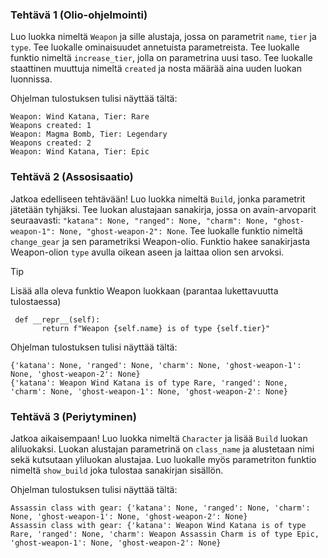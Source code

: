 ### Tehtävä 1 (Olio-ohjelmointi)
Luo luokka nimeltä `Weapon` ja sille alustaja, jossa on parametrit `name`, `tier` ja `type`.
Tee luokalle ominaisuudet annetuista parametreista. Tee luokalle funktio nimeltä `increase_tier`, jolla on parametrina uusi taso.
Tee luokalle staattinen muuttuja nimeltä `created` ja nosta määrää aina uuden luokan luonnissa.

Ohjelman tulostuksen tulisi näyttää tältä:
```
Weapon: Wind Katana, Tier: Rare
Weapons created: 1
Weapon: Magma Bomb, Tier: Legendary
Weapons created: 2
Weapon: Wind Katana, Tier: Epic
```
### Tehtävä 2 (Assosisaatio)

Jatkoa edelliseen tehtävään! Luo luokka nimeltä `Build`, jonka parametrit jätetään tyhjäksi. Tee luokan alustajaan sanakirja, jossa on avain-arvoparit
seuraavasti: `"katana": None, "ranged": None, "charm": None, "ghost-weapon-1": None, "ghost-weapon-2": None`. Tee luokalle funktio nimeltä `change_gear` ja sen parametriksi Weapon-olio. Funktio hakee sanakirjasta Weapon-olion `type` avulla oikean aseen ja laittaa olion sen arvoksi. 

> [!TIP]
> Lisää alla oleva funktio Weapon luokkaan (parantaa lukettavuutta tulostaessa)
> ```
>  def __repr__(self):
>        return f"Weapon {self.name} is of type {self.tier}"
> ```

Ohjelman tulostuksen tulisi näyttää tältä:
```
{'katana': None, 'ranged': None, 'charm': None, 'ghost-weapon-1': None, 'ghost-weapon-2': None}
{'katana': Weapon Wind Katana is of type Rare, 'ranged': None, 'charm': None, 'ghost-weapon-1': None, 'ghost-weapon-2': None}
```

### Tehtävä 3 (Periytyminen)

Jatkoa aikaisempaan! Luo luokka nimeltä `Character` ja lisää `Build` luokan aliluokaksi. Luokan alustajan parametrinä on `class_name` ja alustetaan nimi sekä kutsutaan yliluokan alustajaa. Luo luokalle myös parametriton funktio nimeltä `show_build` joka tulostaa sanakirjan sisällön.

Ohjelman tulostuksen tulisi näyttää tältä:
```
Assassin class with gear: {'katana': None, 'ranged': None, 'charm': None, 'ghost-weapon-1': None, 'ghost-weapon-2': None}
Assassin class with gear: {'katana': Weapon Wind Katana is of type Rare, 'ranged': None, 'charm': Weapon Assassin Charm is of type Epic, 'ghost-weapon-1': None, 'ghost-weapon-2': None}
```
